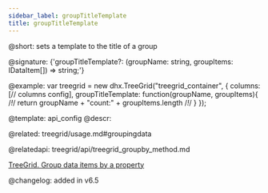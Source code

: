 ```yaml
---
sidebar_label: groupTitleTemplate
title: groupTitleTemplate
---          
```


@short: sets a template to the title of a group

@signature: {'groupTitleTemplate?: (groupName: string, groupItems: IDataItem[]) => string;'}

@example: 
var treegrid = new dhx.TreeGrid("treegrid_container", {
    columns: [// columns config],
    groupTitleTemplate: function(groupName, groupItems){ /*!*/
        return groupName + "count:" + groupItems.length /*!*/
    }
});

@template:	api_config
@descr: 


@related:
treegrid/usage.md#groupingdata

@relatedapi: treegrid/api/treegrid_groupby_method.md

[TreeGrid. Group data items by a property](https://snippet.dhtmlx.com/bue6zm6w)

@changelog: added in v6.5
